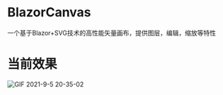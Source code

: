 
# BlazorCanvas
一个基于Blazor+SVG技术的高性能矢量画布，提供图层，编辑，缩放等特性

# 当前效果
![GIF 2021-9-5 20-35-02](https://user-images.githubusercontent.com/7581981/132127074-4ee908f0-ecba-4f8d-8658-d9d57c029fd1.gif)
